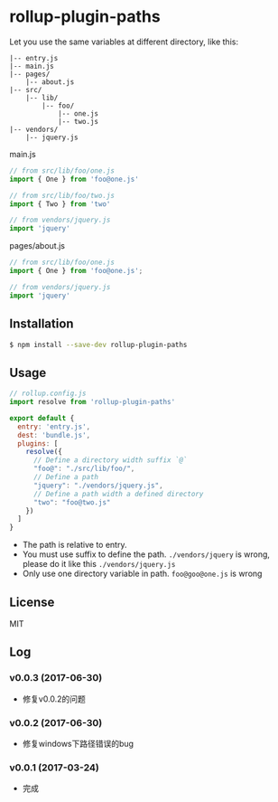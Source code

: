 # rollup-plugin-paths

Let you use the same variables at different directory, like this:

```
|-- entry.js
|-- main.js
|-- pages/
    |-- about.js
|-- src/
    |-- lib/
        |-- foo/
            |-- one.js
            |-- two.js
|-- vendors/
    |-- jquery.js
```

main.js

```js
// from src/lib/foo/one.js
import { One } from 'foo@one.js'

// from src/lib/foo/two.js
import { Two } from 'two'

// from vendors/jquery.js
import 'jquery'
```
pages/about.js

```js
// from src/lib/foo/one.js
import { One } from 'foo@one.js';

// from vendors/jquery.js
import 'jquery'
```

## Installation

```bash
$ npm install --save-dev rollup-plugin-paths
```

## Usage

```js
// rollup.config.js
import resolve from 'rollup-plugin-paths'

export default {
  entry: 'entry.js',
  dest: 'bundle.js',
  plugins: [
    resolve({
      // Define a directory width suffix `@`
      "foo@": "./src/lib/foo/",
      // Define a path
      "jquery": "./vendors/jquery.js",
      // Define a path width a defined directory
      "two": "foo@two.js"
    })
  ]
}
```

- The path is relative to entry.
- You must use suffix to define the path. `./vendors/jquery` is wrong, please do it like this `./vendors/jquery.js`
- Only use one directory variable in path. `foo@goo@one.js` is wrong

## License

MIT

## Log

### v0.0.3 (2017-06-30)

- 修复v0.0.2的问题

### v0.0.2 (2017-06-30)

- 修复windows下路径错误的bug

### v0.0.1 (2017-03-24)

- 完成
